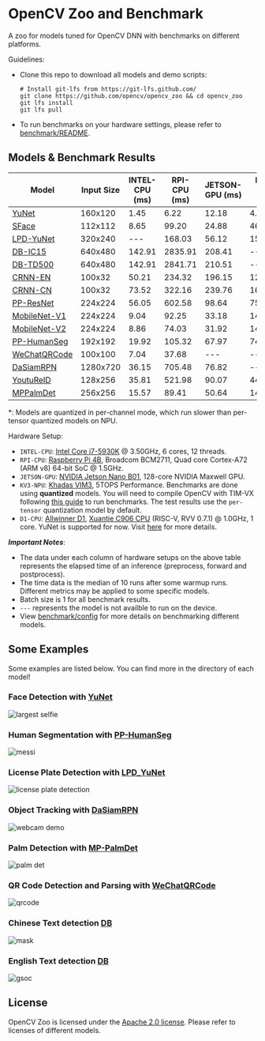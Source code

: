 # OpenCV Zoo and Benchmark

A zoo for models tuned for OpenCV DNN with benchmarks on different platforms.

Guidelines:
- Clone this repo to download all models and demo scripts:
    ```shell
    # Install git-lfs from https://git-lfs.github.com/
    git clone https://github.com/opencv/opencv_zoo && cd opencv_zoo
    git lfs install
    git lfs pull
    ```
- To run benchmarks on your hardware settings, please refer to [benchmark/README](./benchmark/README.md).

## Models & Benchmark Results

| Model | Input Size | INTEL-CPU (ms) | RPI-CPU (ms) | JETSON-GPU (ms) | KV3-NPU (ms) | D1-CPU (ms) |
|-------|------------|----------------|--------------|-----------------|--------------|-------------|
| [YuNet](./models/face_detection_yunet)                | 160x120  | 1.45   | 6.22    | 12.18  | 4.04   | 86.69 |
| [SFace](./models/face_recognition_sface)              | 112x112  | 8.65   | 99.20   | 24.88  | 46.25  | ---   |
| [LPD-YuNet](./models/license_plate_detection_yunet/)  | 320x240  | ---    | 168.03  | 56.12  | 154.20\* |       |
| [DB-IC15](./models/text_detection_db)                 | 640x480  | 142.91 | 2835.91 | 208.41 | ---    | ---   |
| [DB-TD500](./models/text_detection_db)                | 640x480  | 142.91 | 2841.71 | 210.51 | ---    | ---   |
| [CRNN-EN](./models/text_recognition_crnn)             | 100x32   | 50.21  | 234.32  | 196.15 | 125.30 | ---   |
| [CRNN-CN](./models/text_recognition_crnn)             | 100x32   | 73.52  | 322.16  | 239.76 | 166.79 | ---   |
| [PP-ResNet](./models/image_classification_ppresnet)   | 224x224  | 56.05  | 602.58  | 98.64  | 75.45  | ---   |
| [MobileNet-V1](./models/image_classification_mobilenet)| 224x224 | 9.04   | 92.25   | 33.18  | 145.66\* | ---   |
| [MobileNet-V2](./models/image_classification_mobilenet)| 224x224 | 8.86   | 74.03   | 31.92  | 146.31\* | ---   |
| [PP-HumanSeg](./models/human_segmentation_pphumanseg) | 192x192  | 19.92  | 105.32  | 67.97  | 74.77  | ---   |
| [WeChatQRCode](./models/qrcode_wechatqrcode)          | 100x100  | 7.04   | 37.68   | ---    | ---    | ---   |
| [DaSiamRPN](./models/object_tracking_dasiamrpn)       | 1280x720 | 36.15  | 705.48  | 76.82  | ---    | ---   |
| [YoutuReID](./models/person_reid_youtureid)           | 128x256  | 35.81  | 521.98  | 90.07  | 44.61  | ---   |
| [MPPalmDet](./models/palm_detection_mediapipe)        | 256x256  | 15.57  | 89.41   | 50.64  | 145.56\* | ---   |

\*: Models are quantized in per-channel mode, which run slower than per-tensor quantized models on NPU.

Hardware Setup:
- `INTEL-CPU`: [Intel Core i7-5930K](https://www.intel.com/content/www/us/en/products/sku/82931/intel-core-i75930k-processor-15m-cache-up-to-3-70-ghz/specifications.html) @ 3.50GHz, 6 cores, 12 threads.
- `RPI-CPU`: [Raspberry Pi 4B](https://www.raspberrypi.com/products/raspberry-pi-4-model-b/specifications/), Broadcom BCM2711, Quad core Cortex-A72 (ARM v8) 64-bit SoC @ 1.5GHz.
- `JETSON-GPU`: [NVIDIA Jetson Nano B01](https://developer.nvidia.com/embedded/jetson-nano-developer-kit), 128-core NVIDIA Maxwell GPU.
- `KV3-NPU`: [Khadas VIM3](https://www.khadas.com/vim3), 5TOPS Performance. Benchmarks are done using **quantized** models. You will need to compile OpenCV with TIM-VX following [this guide](https://github.com/opencv/opencv/wiki/TIM-VX-Backend-For-Running-OpenCV-On-NPU) to run benchmarks. The test results use the `per-tensor` quantization model by default.
- `D1-CPU`: [Allwinner D1](https://d1.docs.aw-ol.com/en), [Xuantie C906 CPU](https://www.t-head.cn/product/C906?spm=a2ouz.12986968.0.0.7bfc1384auGNPZ) (RISC-V, RVV 0.7.1) @ 1.0GHz, 1 core. YuNet is supported for now. Visit [here](https://github.com/fengyuentau/opencv_zoo_cpp) for more details.

***Important Notes***:
- The data under each column of hardware setups on the above table represents the elapsed time of an inference (preprocess, forward and postprocess).
- The time data is the median of 10 runs after some warmup runs. Different metrics may be applied to some specific models.
- Batch size is 1 for all benchmark results.
- `---` represents the model is not availble to run on the device.
- View [benchmark/config](./benchmark/config) for more details on benchmarking different models.

## Some Examples

Some examples are listed below. You can find more in the directory of each model!
### Face Detection with [YuNet](./models/face_detection_yunet/)

![largest selfie](./models/face_detection_yunet/examples/largest_selfie.jpg)

### Human Segmentation with [PP-HumanSeg](./models/human_segmentation_pphumanseg/)

![messi](./models/human_segmentation_pphumanseg/examples/messi.jpg)

### License Plate Detection with [LPD_YuNet](./models/license_plate_detection_yunet/)

![license plate detection](./models/license_plate_detection_yunet/examples/lpd_yunet_demo.gif)

### Object Tracking with [DaSiamRPN](./models/object_tracking_dasiamrpn/)

![webcam demo](./models/object_tracking_dasiamrpn/examples/dasiamrpn_demo.gif)

### Palm Detection with [MP-PalmDet](./models/palm_detection_mediapipe/)

![palm det](./models/palm_detection_mediapipe//examples/mppalmdet_demo.gif)

### QR Code Detection and Parsing with [WeChatQRCode](./models/qrcode_wechatqrcode/)

![qrcode](./models/qrcode_wechatqrcode/examples/wechat_qrcode_demo.gif)

### Chinese Text detection [DB](./models/text_detection_db/)

![mask](./models/text_detection_db/examples/mask.jpg)

### English Text detection [DB](./models/text_detection_db/)

![gsoc](./models/text_detection_db/examples/gsoc.jpg)

## License

OpenCV Zoo is licensed under the [Apache 2.0 license](./LICENSE). Please refer to licenses of different models.
